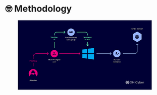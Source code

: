 # 🤓 Methodology

<figure><img src="../../../.gitbook/assets/image.png" alt=""><figcaption></figcaption></figure>
